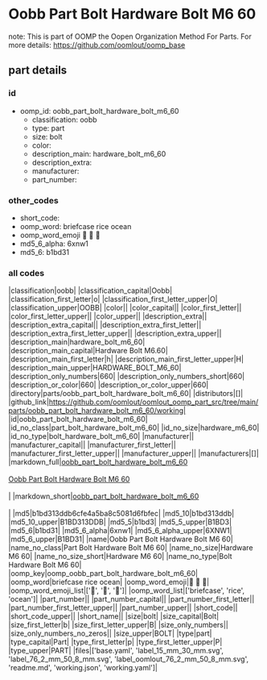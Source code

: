 # Oobb Part Bolt Hardware Bolt M6 60  

note: This is part of OOMP the Oopen Organization Method For Parts. For more details: https://github.com/oomlout/oomp_base

##  part details





### id
* oomp_id: oobb_part_bolt_hardware_bolt_m6_60
  * classification: oobb
  * type: part
  * size: bolt
  * color: 
  * description_main: hardware_bolt_m6_60
  * description_extra: 
  * manufacturer: 
  * part_number: 

### other_codes
* short_code: 
* oomp_word: briefcase rice ocean
* oomp_word_emoji :briefcase: :rice: :ocean:
* md5_6_alpha: 6xnw1
* md5_6: b1bd31

### all codes 
|classification|oobb|
|classification_capital|Oobb|
|classification_first_letter|o|
|classification_first_letter_upper|O|
|classification_upper|OOBB|
|color||
|color_capital||
|color_first_letter||
|color_first_letter_upper||
|color_upper||
|description_extra||
|description_extra_capital||
|description_extra_first_letter||
|description_extra_first_letter_upper||
|description_extra_upper||
|description_main|hardware_bolt_m6_60|
|description_main_capital|Hardware Bolt M6.60|
|description_main_first_letter|h|
|description_main_first_letter_upper|H|
|description_main_upper|HARDWARE_BOLT_M6_60|
|description_only_numbers|660|
|description_only_numbers_short|660|
|description_or_color|660|
|description_or_color_upper|660|
|directory|parts/oobb_part_bolt_hardware_bolt_m6_60|
|distributors|[]|
|github_link|https://github.com/oomlout/oomlout_oomp_part_src/tree/main/parts/oobb_part_bolt_hardware_bolt_m6_60/working|
|id|oobb_part_bolt_hardware_bolt_m6_60|
|id_no_class|part_bolt_hardware_bolt_m6_60|
|id_no_size|hardware_m6_60|
|id_no_type|bolt_hardware_bolt_m6_60|
|manufacturer||
|manufacturer_capital||
|manufacturer_first_letter||
|manufacturer_first_letter_upper||
|manufacturer_upper||
|manufacturers|[]|
|markdown_full|[oobb_part_bolt_hardware_bolt_m6_60](https://github.com/oomlout/oomlout_oomp_part_src/tree/main/parts/oobb_part_bolt_hardware_bolt_m6_60/working)<br>[](https://github.com/oomlout/oomlout_oomp_part_src/tree/main/parts/oobb_part_bolt_hardware_bolt_m6_60/working)<br>[Oobb Part Bolt Hardware Bolt M6 60](https://github.com/oomlout/oomlout_oomp_part_src/tree/main/parts/oobb_part_bolt_hardware_bolt_m6_60/working)<br><br>|
|markdown_short|[oobb_part_bolt_hardware_bolt_m6_60](https://github.com/oomlout/oomlout_oomp_part_src/tree/main/parts/oobb_part_bolt_hardware_bolt_m6_60/working)<br><br>|
|md5|b1bd313ddb6cfe4a5ba8c5081d6fbfec|
|md5_10|b1bd313ddb|
|md5_10_upper|B1BD313DDB|
|md5_5|b1bd3|
|md5_5_upper|B1BD3|
|md5_6|b1bd31|
|md5_6_alpha|6xnw1|
|md5_6_alpha_upper|6XNW1|
|md5_6_upper|B1BD31|
|name|Oobb Part Bolt Hardware Bolt M6 60|
|name_no_class|Part Bolt Hardware Bolt M6 60|
|name_no_size|Hardware M6 60|
|name_no_size_short|Hardware M6 60|
|name_no_type|Bolt Hardware Bolt M6 60|
|oomp_key|oomp_oobb_part_bolt_hardware_bolt_m6_60|
|oomp_word|briefcase rice ocean|
|oomp_word_emoji|:briefcase: :rice: :ocean:|
|oomp_word_emoji_list|[':briefcase:', ':rice:', ':ocean:']|
|oomp_word_list|['briefcase', 'rice', 'ocean']|
|part_number||
|part_number_capital||
|part_number_first_letter||
|part_number_first_letter_upper||
|part_number_upper||
|short_code||
|short_code_upper||
|short_name||
|size|bolt|
|size_capital|Bolt|
|size_first_letter|b|
|size_first_letter_upper|B|
|size_only_numbers||
|size_only_numbers_no_zeros||
|size_upper|BOLT|
|type|part|
|type_capital|Part|
|type_first_letter|p|
|type_first_letter_upper|P|
|type_upper|PART|
|files|['base.yaml', 'label_15_mm_30_mm.svg', 'label_76_2_mm_50_8_mm.svg', 'label_oomlout_76_2_mm_50_8_mm.svg', 'readme.md', 'working.json', 'working.yaml']|
